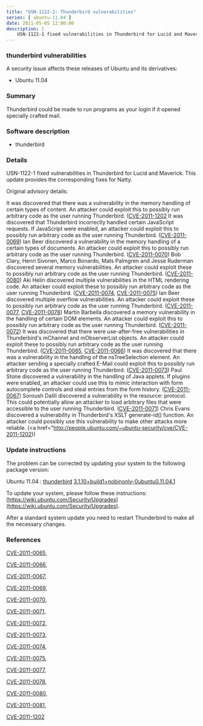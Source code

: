 ```yaml
---
title: "USN-1122-2: Thunderbird vulnerabilities"
series: [ ubuntu-11.04 ]
date: 2011-05-05 12:00:00
description: |
    USN-1122-1 fixed vulnerabilities in Thunderbird for Lucid and Maverick. This update provides the corresponding fixes for Natty.
--- 
```

 
### thunderbird vulnerabilities

A security issue affects these releases of Ubuntu and its derivatives:

* Ubuntu 11.04

### Summary

Thunderbird could be made to run programs as your login if it opened specially crafted mail.

### Software description

* thunderbird 

### Details

USN-1122-1 fixed vulnerabilities in Thunderbird for Lucid and Maverick. This update provides the corresponding fixes for Natty.

Original advisory details:

 It was discovered that there was a vulnerability in the memory handling of certain types of content. An attacker could exploit this to possibly run arbitrary code as the user running Thunderbird. ([CVE-2011-1202](http://people.ubuntu.com/~ubuntu-security/cve/CVE-2011-0081">CVE-2011-0081</a>) It was discovered that Thunderbird incorrectly handled certain JavaScript requests. If JavaScript were enabled, an attacker could exploit this to possibly run arbitrary code as the user running Thunderbird. (<a href="http://people.ubuntu.com/~ubuntu-security/cve/CVE-2011-0069">CVE-2011-0069</a>) Ian Beer discovered a vulnerability in the memory handling of a certain types of documents. An attacker could exploit this to possibly run arbitrary code as the user running Thunderbird. (<a href="http://people.ubuntu.com/~ubuntu-security/cve/CVE-2011-0070">CVE-2011-0070</a>) Bob Clary, Henri Sivonen, Marco Bonardo, Mats Palmgren and Jesse Ruderman discovered several memory vulnerabilities. An attacker could exploit these to possibly run arbitrary code as the user running Thunderbird. (<a href="http://people.ubuntu.com/~ubuntu-security/cve/CVE-2011-0080">CVE-2011-0080</a>) Aki Helin discovered multiple vulnerabilities in the HTML rendering code. An attacker could exploit these to possibly run arbitrary code as the user running Thunderbird. (<a href="http://people.ubuntu.com/~ubuntu-security/cve/CVE-2011-0074">CVE-2011-0074</a>, <a href="http://people.ubuntu.com/~ubuntu-security/cve/CVE-2011-0075">CVE-2011-0075</a>) Ian Beer discovered multiple overflow vulnerabilities. An attacker could exploit these to possibly run arbitrary code as the user running Thunderbird. (<a href="http://people.ubuntu.com/~ubuntu-security/cve/CVE-2011-0077">CVE-2011-0077</a>, <a href="http://people.ubuntu.com/~ubuntu-security/cve/CVE-2011-0078">CVE-2011-0078</a>) Martin Barbella discovered a memory vulnerability in the handling of certain DOM elements. An attacker could exploit this to possibly run arbitrary code as the user running Thunderbird. (<a href="http://people.ubuntu.com/~ubuntu-security/cve/CVE-2011-0072">CVE-2011-0072</a>) It was discovered that there were use-after-free vulnerabilities in Thunderbird&#39;s mChannel and mObserverList objects. An attacker could exploit these to possibly run arbitrary code as the user running Thunderbird. (<a href="http://people.ubuntu.com/~ubuntu-security/cve/CVE-2011-0065">CVE-2011-0065</a>, <a href="http://people.ubuntu.com/~ubuntu-security/cve/CVE-2011-0066">CVE-2011-0066</a>) It was discovered that there was a vulnerability in the handling of the nsTreeSelection element. An attacker sending a specially crafted E-Mail could exploit this to possibly run arbitrary code as the user running Thunderbird. (<a href="http://people.ubuntu.com/~ubuntu-security/cve/CVE-2011-0073">CVE-2011-0073</a>) Paul Stone discovered a vulnerability in the handling of Java applets. If plugins were enabled, an attacker could use this to mimic interaction with form autocomplete controls and steal entries from the form history. (<a href="http://people.ubuntu.com/~ubuntu-security/cve/CVE-2011-0067">CVE-2011-0067</a>) Soroush Dalili discovered a vulnerability in the resource: protocol. This could potentially allow an attacker to load arbitrary files that were accessible to the user running Thunderbird. (<a href="http://people.ubuntu.com/~ubuntu-security/cve/CVE-2011-0071">CVE-2011-0071</a>) Chris Evans discovered a vulnerability in Thunderbird&#39;s XSLT generate-id() function. An attacker could possibly use this vulnerability to make other attacks more reliable. (<a href="http://people.ubuntu.com/~ubuntu-security/cve/CVE-2011-1202)) 

### Update instructions

The problem can be corrected by updating your system to the following package version:

Ubuntu 11.04
 : [thunderbird](https://launchpad.net/ubuntu/+source/thunderbird) <span> [3.1.10+build1+nobinonly-0ubuntu0.11.04.1](https://launchpad.net/ubuntu/+source/thunderbird/3.1.10+build1+nobinonly-0ubuntu0.11.04.1) </span> 

To update your system, please follow these instructions: [https://wiki.ubuntu.com/Security/Upgrades](https://wiki.ubuntu.com/Security/Upgrades).

After a standard system update you need to restart Thunderbird to make all the necessary changes. 

### References

 [CVE-2011-0065](http://people.ubuntu.com/~ubuntu-security/cve/CVE-2011-0065), 

 [CVE-2011-0066](http://people.ubuntu.com/~ubuntu-security/cve/CVE-2011-0066), 

 [CVE-2011-0067](http://people.ubuntu.com/~ubuntu-security/cve/CVE-2011-0067), 

 [CVE-2011-0069](http://people.ubuntu.com/~ubuntu-security/cve/CVE-2011-0069), 

 [CVE-2011-0070](http://people.ubuntu.com/~ubuntu-security/cve/CVE-2011-0070), 

 [CVE-2011-0071](http://people.ubuntu.com/~ubuntu-security/cve/CVE-2011-0071), 

 [CVE-2011-0072](http://people.ubuntu.com/~ubuntu-security/cve/CVE-2011-0072), 

 [CVE-2011-0073](http://people.ubuntu.com/~ubuntu-security/cve/CVE-2011-0073), 

 [CVE-2011-0074](http://people.ubuntu.com/~ubuntu-security/cve/CVE-2011-0074), 

 [CVE-2011-0075](http://people.ubuntu.com/~ubuntu-security/cve/CVE-2011-0075), 

 [CVE-2011-0077](http://people.ubuntu.com/~ubuntu-security/cve/CVE-2011-0077), 

 [CVE-2011-0078](http://people.ubuntu.com/~ubuntu-security/cve/CVE-2011-0078), 

 [CVE-2011-0080](http://people.ubuntu.com/~ubuntu-security/cve/CVE-2011-0080), 

 [CVE-2011-0081](http://people.ubuntu.com/~ubuntu-security/cve/CVE-2011-0081), 

 [CVE-2011-1202](http://people.ubuntu.com/~ubuntu-security/cve/CVE-2011-1202)
 
